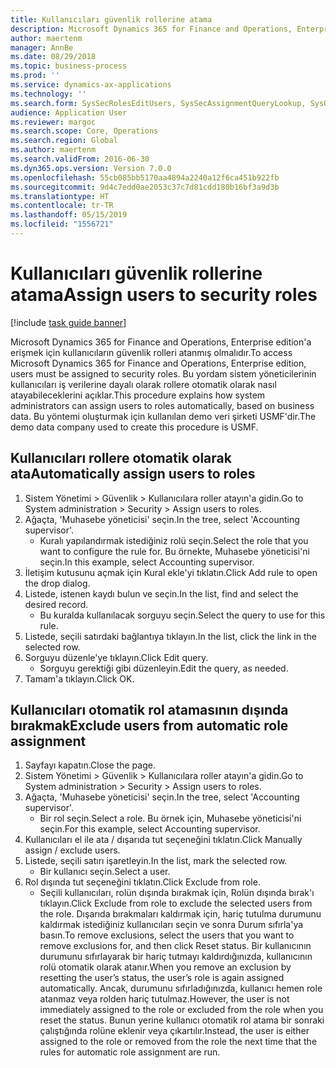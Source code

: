 ```yaml
---
title: Kullanıcıları güvenlik rollerine atama
description: Microsoft Dynamics 365 for Finance and Operations, Enterprise edition'a erişmek için kullanıcıların güvenlik rolleri atanmış olmalıdır.
author: maertenm
manager: AnnBe
ms.date: 08/29/2018
ms.topic: business-process
ms.prod: ''
ms.service: dynamics-ax-applications
ms.technology: ''
ms.search.form: SysSecRolesEditUsers, SysSecAssignmentQueryLookup, SysQueryForm, SysSecRoleExcludeUsers
audience: Application User
ms.reviewer: margoc
ms.search.scope: Core, Operations
ms.search.region: Global
ms.author: maertenm
ms.search.validFrom: 2016-06-30
ms.dyn365.ops.version: Version 7.0.0
ms.openlocfilehash: 55cb085bb5170aa4894a2240a12f6ca451b922fb
ms.sourcegitcommit: 9d4c7edd0ae2053c37c7d81cdd180b16bf3a9d3b
ms.translationtype: HT
ms.contentlocale: tr-TR
ms.lasthandoff: 05/15/2019
ms.locfileid: "1556721"
---
```

# <a name="assign-users-to-security-roles"></a><span data-ttu-id="2ec95-103">Kullanıcıları güvenlik rollerine atama</span><span class="sxs-lookup"><span data-stu-id="2ec95-103">Assign users to security roles</span></span>

[!include [task guide banner](../../includes/task-guide-banner.md)]

<span data-ttu-id="2ec95-104">Microsoft Dynamics 365 for Finance and Operations, Enterprise edition'a erişmek için kullanıcıların güvenlik rolleri atanmış olmalıdır.</span><span class="sxs-lookup"><span data-stu-id="2ec95-104">To access Microsoft Dynamics 365 for Finance and Operations, Enterprise edition, users must be assigned to security roles.</span></span> <span data-ttu-id="2ec95-105">Bu yordam sistem yöneticilerinin kullanıcıları iş verilerine dayalı olarak rollere otomatik olarak nasıl atayabileceklerini açıklar.</span><span class="sxs-lookup"><span data-stu-id="2ec95-105">This procedure explains how system administrators can assign users to roles automatically, based on business data.</span></span> <span data-ttu-id="2ec95-106">Bu yöntemi oluşturmak için kullanılan demo veri şirketi USMF'dir.</span><span class="sxs-lookup"><span data-stu-id="2ec95-106">The demo data company used to create this procedure is USMF.</span></span>


## <a name="automatically-assign-users-to-roles"></a><span data-ttu-id="2ec95-107">Kullanıcıları rollere otomatik olarak ata</span><span class="sxs-lookup"><span data-stu-id="2ec95-107">Automatically assign users to roles</span></span>
1. <span data-ttu-id="2ec95-108">Sistem Yönetimi > Güvenlik > Kullanıcılara roller atayın'a gidin.</span><span class="sxs-lookup"><span data-stu-id="2ec95-108">Go to System administration > Security > Assign users to roles.</span></span>
2. <span data-ttu-id="2ec95-109">Ağaçta, 'Muhasebe yöneticisi' seçin.</span><span class="sxs-lookup"><span data-stu-id="2ec95-109">In the tree, select 'Accounting supervisor'.</span></span>
    * <span data-ttu-id="2ec95-110">Kuralı yapılandırmak istediğiniz rolü seçin.</span><span class="sxs-lookup"><span data-stu-id="2ec95-110">Select the role that you want to configure the rule for.</span></span> <span data-ttu-id="2ec95-111">Bu örnekte, Muhasebe yöneticisi'ni seçin.</span><span class="sxs-lookup"><span data-stu-id="2ec95-111">In this example, select Accounting supervisor.</span></span>  
3. <span data-ttu-id="2ec95-112">İletişim kutusunu açmak için Kural ekle'yi tıklatın.</span><span class="sxs-lookup"><span data-stu-id="2ec95-112">Click Add rule to open the drop dialog.</span></span>
4. <span data-ttu-id="2ec95-113">Listede, istenen kaydı bulun ve seçin.</span><span class="sxs-lookup"><span data-stu-id="2ec95-113">In the list, find and select the desired record.</span></span>
    * <span data-ttu-id="2ec95-114">Bu kuralda kullanılacak sorguyu seçin.</span><span class="sxs-lookup"><span data-stu-id="2ec95-114">Select the query to use for this rule.</span></span>  
5. <span data-ttu-id="2ec95-115">Listede, seçili satırdaki bağlantıya tıklayın.</span><span class="sxs-lookup"><span data-stu-id="2ec95-115">In the list, click the link in the selected row.</span></span>
6. <span data-ttu-id="2ec95-116">Sorguyu düzenle'ye tıklayın.</span><span class="sxs-lookup"><span data-stu-id="2ec95-116">Click Edit query.</span></span>
    * <span data-ttu-id="2ec95-117">Sorguyu gerektiği gibi düzenleyin.</span><span class="sxs-lookup"><span data-stu-id="2ec95-117">Edit the query, as needed.</span></span>  
7. <span data-ttu-id="2ec95-118">Tamam'a tıklayın.</span><span class="sxs-lookup"><span data-stu-id="2ec95-118">Click OK.</span></span>

## <a name="exclude-users-from-automatic-role-assignment"></a><span data-ttu-id="2ec95-119">Kullanıcıları otomatik rol atamasının dışında bırakmak</span><span class="sxs-lookup"><span data-stu-id="2ec95-119">Exclude users from automatic role assignment</span></span>
1. <span data-ttu-id="2ec95-120">Sayfayı kapatın.</span><span class="sxs-lookup"><span data-stu-id="2ec95-120">Close the page.</span></span>
2. <span data-ttu-id="2ec95-121">Sistem Yönetimi > Güvenlik > Kullanıcılara roller atayın'a gidin.</span><span class="sxs-lookup"><span data-stu-id="2ec95-121">Go to System administration > Security > Assign users to roles.</span></span>
3. <span data-ttu-id="2ec95-122">Ağaçta, 'Muhasebe yöneticisi' seçin.</span><span class="sxs-lookup"><span data-stu-id="2ec95-122">In the tree, select 'Accounting supervisor'.</span></span>
    * <span data-ttu-id="2ec95-123">Bir rol seçin.</span><span class="sxs-lookup"><span data-stu-id="2ec95-123">Select a role.</span></span> <span data-ttu-id="2ec95-124">Bu örnek için, Muhasebe yöneticisi'ni seçin.</span><span class="sxs-lookup"><span data-stu-id="2ec95-124">For this example, select Accounting supervisor.</span></span>  
4. <span data-ttu-id="2ec95-125">Kullanıcıları el ile ata / dışarıda tut seçeneğini tıklatın.</span><span class="sxs-lookup"><span data-stu-id="2ec95-125">Click Manually assign / exclude users.</span></span>
5. <span data-ttu-id="2ec95-126">Listede, seçili satırı işaretleyin.</span><span class="sxs-lookup"><span data-stu-id="2ec95-126">In the list, mark the selected row.</span></span>
    * <span data-ttu-id="2ec95-127">Bir kullanıcı seçin.</span><span class="sxs-lookup"><span data-stu-id="2ec95-127">Select a user.</span></span>  
6. <span data-ttu-id="2ec95-128">Rol dışında tut seçeneğini tıklatın.</span><span class="sxs-lookup"><span data-stu-id="2ec95-128">Click Exclude from role.</span></span>
    * <span data-ttu-id="2ec95-129">Seçili kullanıcıları, rolün dışında bırakmak için, Rolün dışında bırak'ı tıklayın.</span><span class="sxs-lookup"><span data-stu-id="2ec95-129">Click Exclude from role to exclude the selected users from the role.</span></span> <span data-ttu-id="2ec95-130">Dışarıda bırakmaları kaldırmak için, hariç tutulma durumunu kaldırmak istediğiniz kullanıcıları seçin ve sonra Durum sıfırla'ya basın.</span><span class="sxs-lookup"><span data-stu-id="2ec95-130">To remove exclusions, select the users that you want to remove exclusions for, and then click Reset status.</span></span> <span data-ttu-id="2ec95-131">Bir kullanıcının durumunu sıfırlayarak bir hariç tutmayı kaldırdığınızda, kullanıcının rolü otomatik olarak atanır.</span><span class="sxs-lookup"><span data-stu-id="2ec95-131">When you remove an exclusion by resetting the user’s status, the user’s role is again assigned automatically.</span></span> <span data-ttu-id="2ec95-132">Ancak, durumunu sıfırladığınızda, kullanıcı hemen role atanmaz veya rolden hariç tutulmaz.</span><span class="sxs-lookup"><span data-stu-id="2ec95-132">However, the user is not immediately assigned to the role or excluded from the role when you reset the status.</span></span> <span data-ttu-id="2ec95-133">Bunun yerine kullanıcı otomatik rol atama bir sonraki çalıştığında rolüne eklenir veya çıkartılır.</span><span class="sxs-lookup"><span data-stu-id="2ec95-133">Instead, the user is either assigned to the role or removed from the role the next time that the rules for automatic role assignment are run.</span></span>  

